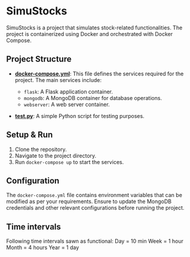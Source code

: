 # SimuStocks

SimuStocks is a project that simulates stock-related functionalities. The project is containerized using Docker and orchestrated with Docker Compose.

## Project Structure

- **[docker-compose.yml](https://github.com/ASEMFAX422A/SimuStocks/blob/main/docker-compose.yml)**: This file defines the services required for the project. The main services include:
  - `flask`: A Flask application container.
  - `mongodb`: A MongoDB container for database operations.
  - `webserver`: A web server container.

- **[test.py](https://github.com/ASEMFAX422A/SimuStocks/blob/main/test.py)**: A simple Python script for testing purposes.

## Setup & Run

1. Clone the repository.
2. Navigate to the project directory.
3. Run `docker-compose up` to start the services.

## Configuration

The `docker-compose.yml` file contains environment variables that can be modified as per your requirements. Ensure to update the MongoDB credentials and other relevant configurations before running the project.

## Time intervals
Following time intervals sawn as functional:
Day = 10 min
Week = 1 hour
Month = 4 hours
Year = 1 day